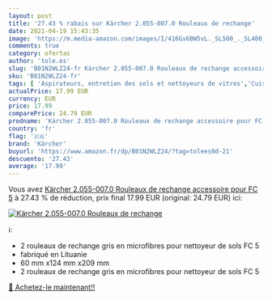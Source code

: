 ```yaml
---
layout: post
title: '27.43 % rabais sur Kärcher 2.055-007.0 Rouleaux de rechange'
date: 2021-04-19 15:43:35
image: 'https://m.media-amazon.com/images/I/416Gs6BW5vL._SL500_._SL400_.jpg'
comments: true
category: ofertas
author: 'tole.es'
slug: 'B01N2WLZ24-fr Kärcher 2.055-007.0 Rouleaux de rechange accessoire pour FC 5'
sku: 'B01N2WLZ24-fr'
tags: [ 'Aspirateurs, entretien des sols et nettoyeurs de vitres','Cuisine et Maison','Nettoyeurs Vapeur et Polisseuses sol','Nettoyeurs vapeur électriques','kärcher', ]
actualPrice: 17.99 EUR
currency: EUR
price: 17.99
comparePrice: 24.79 EUR
prodname: 'Kärcher 2.055-007.0 Rouleaux de rechange accessoire pour FC 5'
country: 'fr'
flag: '🇫🇷'
brand: 'Kärcher'
buyurl: 'https://www.amazon.fr/dp/B01N2WLZ24/?tag=tolees0d-21'
descuento: '27.43'
average: '17.99'
---
```


Vous avez [Kärcher 2.055-007.0 Rouleaux de rechange accessoire pour FC 5](https://www.amazon.fr/dp/B01N2WLZ24/?tag=tolees0d-21)  à  27.43 % de réduction, prix final  17.99 EUR (original: 24.79 EUR) ici:

[![Kärcher 2.055-007.0 Rouleaux de rechange](https://m.media-amazon.com/images/I/416Gs6BW5vL._SL500_._SL400_.jpg)](https://www.amazon.fr/dp/B01N2WLZ24/?tag=tolees0d-21)

ℹ️:

- 2 rouleaux de rechange gris en microfibres pour nettoyeur de sols FC 5
- fabriqué en Lituanie
- 60 mm x124 mm x209 mm
- 2 rouleaux de rechange gris en microfibres pour nettoyeur de sols FC 5

[🛒 Achetez-le maintenant!!](https://www.amazon.fr/dp/B01N2WLZ24/?tag=tolees0d-21)
